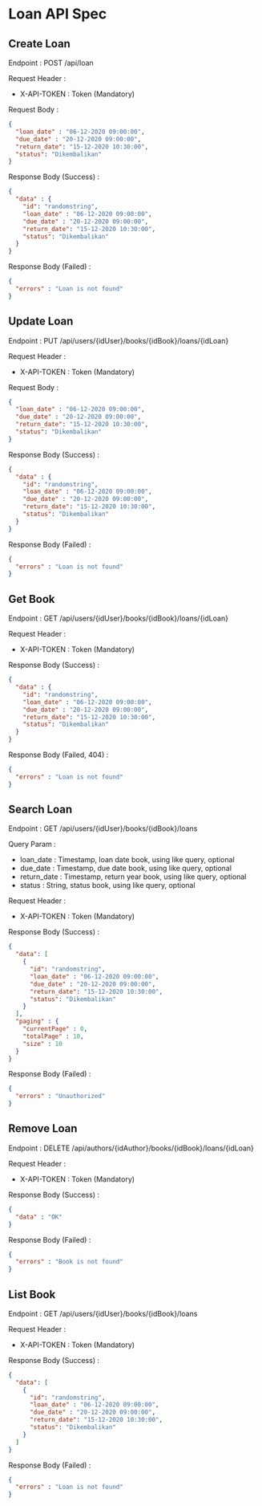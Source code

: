 # Loan API Spec

## Create Loan

Endpoint : POST /api/loan

Request Header :

- X-API-TOKEN : Token (Mandatory)

Request Body :

```json
{
  "loan_date" : "06-12-2020 09:00:00",
  "due_date" : "20-12-2020 09:00:00",
  "return_date": "15-12-2020 10:30:00",
  "status": "Dikembalikan"
}
```

Response Body (Success) :

```json
{
  "data" : {
    "id": "randomstring",
    "loan_date" : "06-12-2020 09:00:00",
    "due_date" : "20-12-2020 09:00:00",
    "return_date": "15-12-2020 10:30:00",
    "status": "Dikembalikan"
  }
}
```

Response Body (Failed) :

```json
{
  "errors" : "Loan is not found"
}
```

## Update Loan

Endpoint : PUT /api/users/{idUser}/books/{idBook}/loans/{idLoan}

Request Header :

- X-API-TOKEN : Token (Mandatory)

Request Body :

```json
{
  "loan_date" : "06-12-2020 09:00:00",
  "due_date" : "20-12-2020 09:00:00",
  "return_date": "15-12-2020 10:30:00",
  "status": "Dikembalikan"
}
```

Response Body (Success) :

```json
{
  "data" : {
    "id": "randomstring",
    "loan_date" : "06-12-2020 09:00:00",
    "due_date" : "20-12-2020 09:00:00",
    "return_date": "15-12-2020 10:30:00",
    "status": "Dikembalikan"
  }
}
```

Response Body (Failed) :

```json
{
  "errors" : "Loan is not found"
}
```

## Get Book

Endpoint : GET /api/users/{idUser}/books/{idBook}/loans/{idLoan}

Request Header :

- X-API-TOKEN : Token (Mandatory)

Response Body (Success) :

```json
{
  "data" : {
    "id": "randomstring",
    "loan_date" : "06-12-2020 09:00:00",
    "due_date" : "20-12-2020 09:00:00",
    "return_date": "15-12-2020 10:30:00",
    "status": "Dikembalikan"
  }
}
```

Response Body (Failed, 404) :

```json
{
  "errors" : "Loan is not found"
}
```

## Search Loan

Endpoint : GET /api/users/{idUser}/books/{idBook}/loans

Query Param :

- loan_date : Timestamp, loan date book, using like query, optional
- due_date : Timestamp, due date book, using like query, optional
- return_date : Timestamp, return year book, using like query, optional
- status : String, status book, using like query, optional

Request Header :

- X-API-TOKEN : Token (Mandatory)

Response Body (Success) :

```json
{
  "data": [
    {
      "id": "randomstring",
      "loan_date" : "06-12-2020 09:00:00",
      "due_date" : "20-12-2020 09:00:00",
      "return_date": "15-12-2020 10:30:00",
      "status": "Dikembalikan"
    }
  ],
  "paging" : {
    "currentPage" : 0,
    "totalPage" : 10,
    "size" : 10
  }
}
```

Response Body (Failed) :

```json
{
  "errors" : "Unauthorized"
}
```

## Remove Loan

Endpoint : DELETE /api/authors/{idAuthor}/books/{idBook}/loans/{idLoan}

Request Header :

- X-API-TOKEN : Token (Mandatory)

Response Body (Success) :

```json
{
  "data" : "OK"
}
```

Response Body (Failed) :

```json
{
  "errors" : "Book is not found"
}
```

## List Book

Endpoint : GET /api/users/{idUser}/books/{idBook}/loans

Request Header :

- X-API-TOKEN : Token (Mandatory)

Response Body (Success) :

```json
{
  "data": [
    {
      "id": "randomstring",
      "loan_date" : "06-12-2020 09:00:00",
      "due_date" : "20-12-2020 09:00:00",
      "return_date": "15-12-2020 10:30:00",
      "status": "Dikembalikan"
    }
  ]
}
```

Response Body (Failed) :

```json
{
  "errors" : "Loan is not found"
}
```